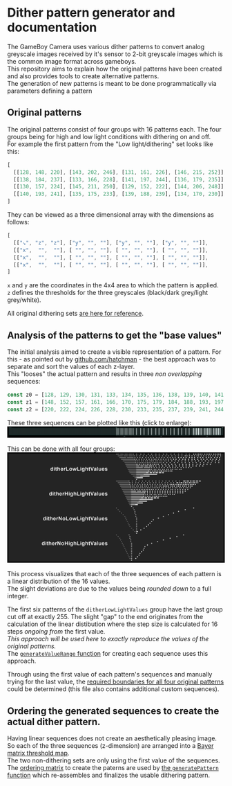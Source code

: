 # Dither pattern generator and documentation

The GameBoy Camera uses various dither patterns to convert analog greyscale images received by it's sensor to 2-bit greyscale images which is the common image format across gameboys.  
This repository aims to explain how the original patterns have been created and also provides tools to create alternative patterns.  
The generation of new patterns is meant to be done programmatically via parameters defining a pattern

## Original patterns
The original patterns consist of four groups with 16 patterns each. The four groups being for high and low light conditions with dithering on and off.  
For example the first pattern from the "Low light/dithering" set looks like this:
```javascript
[
  [[128, 148, 220], [143, 202, 246], [131, 161, 226], [146, 215, 252]],
  [[138, 184, 237], [133, 166, 228], [141, 197, 244], [136, 179, 235]],
  [[130, 157, 224], [145, 211, 250], [129, 152, 222], [144, 206, 248]],
  [[140, 193, 241], [135, 175, 233], [139, 188, 239], [134, 170, 230]],
]
```

They can be viewed as a three dimensional array with the dimensions as follows:
```javascript
[
  [["↘", "z", "z"], ["y", "", ""], ["y", "", ""], ["y", "", ""]],
  [["x",  "",  ""], [ "", "", ""], [ "", "", ""], [ "", "", ""]],
  [["x",  "",  ""], [ "", "", ""], [ "", "", ""], [ "", "", ""]],
  [["x",  "",  ""], [ "", "", ""], [ "", "", ""], [ "", "", ""]],
]
```
`x` and `y` are the coordinates in the 4x4 area to which the pattern is applied.  
`z` defines the thresholds for the three greyscales (black/dark grey/light grey/white).

All original dithering sets [are here for reference](reference/patterns.js).

## Analysis of the patterns to get the "base values"
The initial analysis aimed to create a visible representation of a pattern. For this - as pointed out by [github.com/hatchman](https://github.com/hatchman) - the best approach was to separate and sort the values of each z-layer.  
This "looses" the actual pattern and results in three _non overlapping_ sequences:
```javascript
const z0 = [128, 129, 130, 131, 133, 134, 135, 136, 138, 139, 140, 141, 143, 144, 145, 146]; // 128 to 146
const z1 = [148, 152, 157, 161, 166, 170, 175, 179, 184, 188, 193, 197, 202, 206, 211, 215]; // 148 to 215
const z2 = [220, 222, 224, 226, 228, 230, 233, 235, 237, 239, 241, 244, 246, 248, 250, 252]; // 220 to 252
```

These three sequences can be plotted like this (click to enlarge):  
[![Plotted pattern](doc/single_pattern.png)](doc/single_pattern.png)

This can be done with all four groups:
[![All four groups of patterns](doc/patterns.png)](doc/patterns.png)

This process visualizes that each of the three sequences of each pattern is a linear distribution of the 16 values.  
The slight deviations are due to the values being _rounded down_ to a full integer.

The first six patterns of the `ditherLowLightValues` group have the last group cut off at exactly 255. The slight "gap" to the end originates from the calculation of the linear distibution where the step size is calculated for 16 steps _ongoing from_ the first value.  
_This approach will be used here to exactly reproduce the values of the original patterns._  
The [`generateValueRange` function](src/generateBaseValues.js) for creating each sequence uses this approach.  

Through using the first value of each pattern's sequences and manually trying for the last value, the [required boundaries for all four original patterns](src/data/patternBases.js) could be determined (this file also contains additional custom sequences). 

## Ordering the generated sequences to create the actual dither pattern.
Having linear sequences does not create an aesthetically pleasing image. So each of the three sequences (z-dimension) are arranged into a [Bayer matrix threshold map](https://en.wikipedia.org/wiki/Ordered_dithering).  
The two non-dithering sets are only using the first value of the sequences.  
The [ordering matrix](src/data/orderPatterns.js) to create the paterns are used by [the `generatePattern` function](src/generatePattern.js) which re-assembles and finalizes the usable dithering pattern. 
